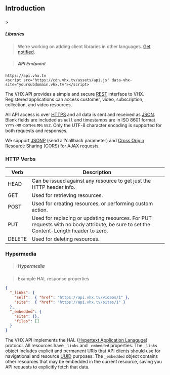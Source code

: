 <!-- ___INTRODUCTION____________________________ -->
<h2 class="head-3 margin-top-large margin-bottom-medium" id="introduction">Introduction</h2>
<h3 class="text-2 text--navy text--bold is-api margin-top-large margin-bottom-medium" id="introduction"></h3>
> <h5 class="head-5 text--white margin-top-large margin-bottom-medium">Libraries</h5>

> <p class="margin-bottom-xlarge">We're working on adding client libraries in other languages. <a href="#">Get notified</a>.</p>

> <h5 class="head-5 text--white">API Endpoint</h5>

```shell
https://api.vhx.tv
<script src="https://cdn.vhx.tv/assets/api.js" data-vhx-site="yoursubdomain.vhx.tv"></script>
```
<section class="text-2 contain">
  <p>The VHX API provides a simple and secure <a href="http://en.wikipedia.org/wiki/Representational_State_Transfer">REST</a> interface to VHX. Registered applications can access customer, video, subscription, collection, and video resources.</p>
  <p>All API access is over <a href="http://en.wikipedia.org/wiki/HTTP_Secure">HTTPS</a> and all data is sent and received as <a href="https://en.wikipedia.org/wiki/JSON">JSON</a>. Blank fields are included as <code>null</code> and timestamps are in ISO 8601 format <code>YYYY-MM-DDTHH:MM:SSZ</code>. Only the UTF-8 character encoding is supported for both requests and responses.</p>
  <p>We support <a href="https://en.wikipedia.org/wiki/JSONP">JSONP</a> (send a ?callback parameter) and <a href="http://en.wikipedia.org/wiki/Cross-origin_resource_sharing">Cross Origin Resource Sharing</a> (CORS) for AJAX requests.</p>
</section>

<!-- ___HTTP VERBS____________________________ -->
<h3 class="text-2 text--navy text--bold is-api margin-top-large margin-bottom-medium" id="http-verbs">HTTP Verbs</h3>

<table>
  <thead>
    <tr class="text-2">
      <th class="padding-medium">Verb</th>
      <th class="padding-medium">Description</th>
    </tr>
  </thead>

  <tbody>
    <tr class="text-2 border-bottom border--light-gray">
      <td class="text--navy">HEAD</td>
      <td>Can be issued against any resource to get just the HTTP header info.</td>
    </tr>
    <tr class="text-2 border-bottom border--light-gray">
      <td class="text--navy">GET</td>
      <td>Used for retrieving resources.</td>
    </tr>
    <tr class="text-2 border-bottom border--light-gray">
      <td class="text--navy">POST</td>
      <td>Used for creating resources, or performing custom action.</td>
    </tr>
    <tr class="text-2 border-bottom border--light-gray">
      <td class="text--navy">PUT</td>
      <td>Used for replacing or updating resources. For PUT requests with no body attribute, be sure to set the Content-Length header to zero.</td>
    </tr>
    <tr class="text-2 border-bottom border--light-gray">
      <td class="text--navy">DELETE</td>
      <td>Used for deleting resources.</td>
    </tr>
  </tbody>
</table>

<!-- ___HYPERMEDIA____________________________ -->
<h3 class="text-2 text--navy text--bold is-api margin-top-large margin-bottom-medium" id="hypermedia">Hypermedia</h3>

> <h5 class="head-5 text--white margin-bottom-medium">Hypermedia</h5>

> Example HAL response properties

```json
{
  "_links": {
    "self":  { "href": "https://api.vhx.tv/videos/1" },
    "site":  { "href": "https://api.vhx.tv/sites/1" }
  },
  "_embedded": {
    "site": {},
    "files": []
  }
}
```

<section class="text-2 contain">
The VHX API implements the HAL (<a href="https://en.wikipedia.org/wiki/Hypertext_Application_Language">Hypertext Application Lanaguge</a>) protocol. All resources have <code>_links</code> and <code>_embedded</code> properties. The <code>_links</code> object includes explicit and permanent URIs that API clients should use for navigational and resource <a href="https://en.wikipedia.org/wiki/Universally_unique_identifier">UUID</a> purposes. The <code>_embedded</code> object contains other resources that may be embedded in the current resource, saving you API requests to explicitly fetch that data.
</section>